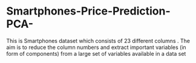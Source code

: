 # Smartphones-Price-Prediction-PCA-
This is Smartphones dataset which consists of  23 different columns . The aim is to reduce the column numbers  and extract important variables (in form of components) from a large set of variables available in a data set
